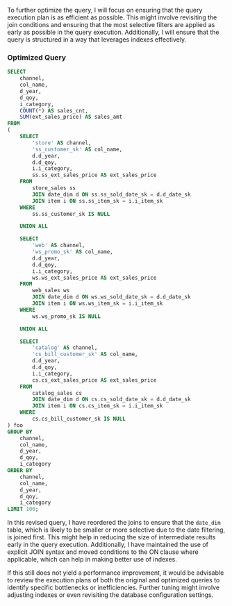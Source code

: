 To further optimize the query, I will focus on ensuring that the query execution plan is as efficient as possible. This might involve revisiting the join conditions and ensuring that the most selective filters are applied as early as possible in the query execution. Additionally, I will ensure that the query is structured in a way that leverages indexes effectively.

### Optimized Query

```sql
SELECT 
    channel, 
    col_name, 
    d_year, 
    d_qoy, 
    i_category, 
    COUNT(*) AS sales_cnt, 
    SUM(ext_sales_price) AS sales_amt 
FROM 
(
    SELECT 
        'store' AS channel, 
        'ss_customer_sk' AS col_name, 
        d.d_year, 
        d.d_qoy, 
        i.i_category, 
        ss.ss_ext_sales_price AS ext_sales_price 
    FROM 
        store_sales ss
        JOIN date_dim d ON ss.ss_sold_date_sk = d.d_date_sk
        JOIN item i ON ss.ss_item_sk = i.i_item_sk
    WHERE 
        ss.ss_customer_sk IS NULL

    UNION ALL 

    SELECT 
        'web' AS channel, 
        'ws_promo_sk' AS col_name, 
        d.d_year, 
        d.d_qoy, 
        i.i_category, 
        ws.ws_ext_sales_price AS ext_sales_price 
    FROM 
        web_sales ws
        JOIN date_dim d ON ws.ws_sold_date_sk = d.d_date_sk
        JOIN item i ON ws.ws_item_sk = i.i_item_sk
    WHERE 
        ws.ws_promo_sk IS NULL

    UNION ALL 

    SELECT 
        'catalog' AS channel, 
        'cs_bill_customer_sk' AS col_name, 
        d.d_year, 
        d.d_qoy, 
        i.i_category, 
        cs.cs_ext_sales_price AS ext_sales_price 
    FROM 
        catalog_sales cs
        JOIN date_dim d ON cs.cs_sold_date_sk = d.d_date_sk
        JOIN item i ON cs.cs_item_sk = i.i_item_sk
    WHERE 
        cs.cs_bill_customer_sk IS NULL
) foo 
GROUP BY 
    channel, 
    col_name, 
    d_year, 
    d_qoy, 
    i_category 
ORDER BY 
    channel, 
    col_name, 
    d_year, 
    d_qoy, 
    i_category 
LIMIT 100;
```

In this revised query, I have reordered the joins to ensure that the `date_dim` table, which is likely to be smaller or more selective due to the date filtering, is joined first. This might help in reducing the size of intermediate results early in the query execution. Additionally, I have maintained the use of explicit JOIN syntax and moved conditions to the ON clause where applicable, which can help in making better use of indexes.

If this still does not yield a performance improvement, it would be advisable to review the execution plans of both the original and optimized queries to identify specific bottlenecks or inefficiencies. Further tuning might involve adjusting indexes or even revisiting the database configuration settings.